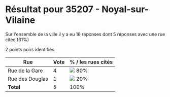 # Résultat pour 35207 - Noyal-sur-Vilaine

Sur l'ensemble de la ville il y a eu 16 réponses dont 5 réponses avec une rue citée (31%)

2 points noirs identifiés

| Rue | Vote | % / les rues cités|
|-----|------|-------------------|
| Rue de la Gare | 4 | <img src="../../img/bar_80.gif" />&nbsp;80%|
| Rue des Douglas | 1 | <img src="../../img/bar_20.gif" />&nbsp;20%|
| **Total** | 5 | 100%|
